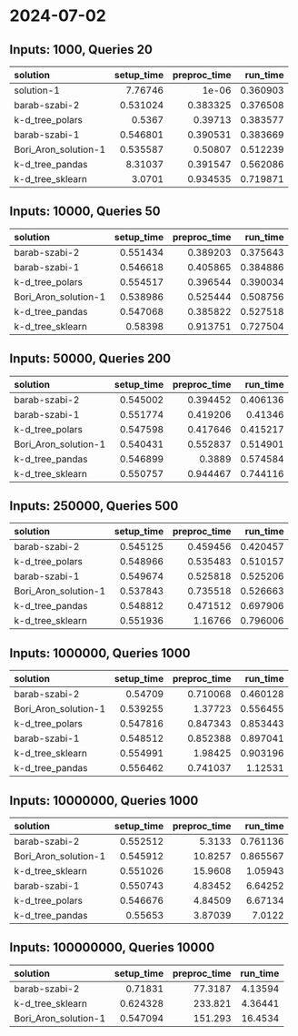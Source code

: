 # 2024-07-02

## Inputs: 1000, Queries 20

| solution             |   setup_time |   preproc_time |   run_time |
|:---------------------|-------------:|---------------:|-----------:|
| solution-1           |     7.76746  |       1e-06    |   0.360903 |
| barab-szabi-2        |     0.531024 |       0.383325 |   0.376508 |
| k-d_tree_polars      |     0.5367   |       0.39713  |   0.383577 |
| barab-szabi-1        |     0.546801 |       0.390531 |   0.383669 |
| Bori_Aron_solution-1 |     0.535587 |       0.50807  |   0.512239 |
| k-d_tree_pandas      |     8.31037  |       0.391547 |   0.562086 |
| k-d_tree_sklearn     |     3.0701   |       0.934535 |   0.719871 |

## Inputs: 10000, Queries 50

| solution             |   setup_time |   preproc_time |   run_time |
|:---------------------|-------------:|---------------:|-----------:|
| barab-szabi-2        |     0.551434 |       0.389203 |   0.375643 |
| barab-szabi-1        |     0.546618 |       0.405865 |   0.384886 |
| k-d_tree_polars      |     0.554517 |       0.396544 |   0.390034 |
| Bori_Aron_solution-1 |     0.538986 |       0.525444 |   0.508756 |
| k-d_tree_pandas      |     0.547068 |       0.385822 |   0.527518 |
| k-d_tree_sklearn     |     0.58398  |       0.913751 |   0.727504 |

## Inputs: 50000, Queries 200

| solution             |   setup_time |   preproc_time |   run_time |
|:---------------------|-------------:|---------------:|-----------:|
| barab-szabi-2        |     0.545002 |       0.394452 |   0.406136 |
| barab-szabi-1        |     0.551774 |       0.419206 |   0.41346  |
| k-d_tree_polars      |     0.547598 |       0.417646 |   0.415217 |
| Bori_Aron_solution-1 |     0.540431 |       0.552837 |   0.514901 |
| k-d_tree_pandas      |     0.546899 |       0.3889   |   0.574584 |
| k-d_tree_sklearn     |     0.550757 |       0.944467 |   0.744116 |

## Inputs: 250000, Queries 500

| solution             |   setup_time |   preproc_time |   run_time |
|:---------------------|-------------:|---------------:|-----------:|
| barab-szabi-2        |     0.545125 |       0.459456 |   0.420457 |
| k-d_tree_polars      |     0.548966 |       0.535483 |   0.510157 |
| barab-szabi-1        |     0.549674 |       0.525818 |   0.525206 |
| Bori_Aron_solution-1 |     0.537843 |       0.735518 |   0.526663 |
| k-d_tree_pandas      |     0.548812 |       0.471512 |   0.697906 |
| k-d_tree_sklearn     |     0.551936 |       1.16766  |   0.796006 |

## Inputs: 1000000, Queries 1000

| solution             |   setup_time |   preproc_time |   run_time |
|:---------------------|-------------:|---------------:|-----------:|
| barab-szabi-2        |     0.54709  |       0.710068 |   0.460128 |
| Bori_Aron_solution-1 |     0.539255 |       1.37723  |   0.556455 |
| k-d_tree_polars      |     0.547816 |       0.847343 |   0.853443 |
| barab-szabi-1        |     0.548512 |       0.852388 |   0.897041 |
| k-d_tree_sklearn     |     0.554991 |       1.98425  |   0.903196 |
| k-d_tree_pandas      |     0.556462 |       0.741037 |   1.12531  |

## Inputs: 10000000, Queries 1000

| solution             |   setup_time |   preproc_time |   run_time |
|:---------------------|-------------:|---------------:|-----------:|
| barab-szabi-2        |     0.552512 |        5.3133  |   0.761136 |
| Bori_Aron_solution-1 |     0.545912 |       10.8257  |   0.865567 |
| k-d_tree_sklearn     |     0.551026 |       15.9608  |   1.05943  |
| barab-szabi-1        |     0.550743 |        4.83452 |   6.64252  |
| k-d_tree_polars      |     0.546676 |        4.84509 |   6.67134  |
| k-d_tree_pandas      |     0.55653  |        3.87039 |   7.0122   |

## Inputs: 100000000, Queries 10000

| solution             |   setup_time |   preproc_time |   run_time |
|:---------------------|-------------:|---------------:|-----------:|
| barab-szabi-2        |     0.71831  |        77.3187 |    4.13594 |
| k-d_tree_sklearn     |     0.624328 |       233.821  |    4.36441 |
| Bori_Aron_solution-1 |     0.547094 |       151.293  |   16.4534  |